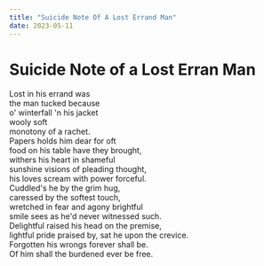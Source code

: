 ```yaml
---
title: "Suicide Note Of A Lost Errand Man"
date: 2023-05-11
---
```

# Suicide Note of a Lost Erran Man  
  
Lost in his errand was  
the man tucked because   
o' winterfall 'n his jacket   
wooly soft  
monotony of a rachet.  
Papers holds him dear for oft  
food on his table have they brought,  
withers his heart in shameful  
sunshine visions of pleading thought,  
his loves scream with power forceful.  
Cuddled's he by the grim hug,  
caressed by the softest touch,  
wretched in fear and agony brightful  
smile sees as he'd never witnessed such.  
Delightful raised his head on the premise,  
lightful pride praised by, sat he upon the crevice.  
Forgotten his wrongs forever shall be.  
Of him shall the burdened ever be free.  
